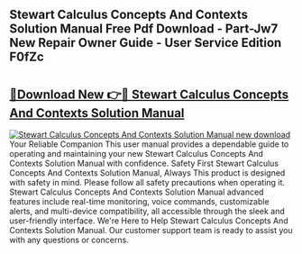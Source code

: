 ## Stewart Calculus Concepts And Contexts Solution Manual Free Pdf Download - Part-Jw7 New Repair Owner Guide - User Service Edition F0fZc

# <h2><a href="http://bc75645.oget.top/?id=Stewart+Calculus+Concepts+And+Contexts+Solution+Manual">🔗Download New 👉🔴 Stewart Calculus Concepts And Contexts Solution Manual</a></h2>

[![Stewart Calculus Concepts And Contexts Solution Manual new download](https://i.imgur.com/5g1atiW.png)](http://bc75645.oget.top/?id=Stewart+Calculus+Concepts+And+Contexts+Solution+Manual)
Your Reliable Companion This user manual provides a dependable guide to operating and maintaining your new Stewart Calculus Concepts And Contexts Solution Manual with confidence. Safety First Stewart Calculus Concepts And Contexts Solution Manual, Always This product is designed with safety in mind. Please follow all safety precautions when operating it. Stewart Calculus Concepts And Contexts Solution Manual advanced features include real-time monitoring, voice commands, customizable alerts, and multi-device compatibility, all accessible through the sleek and user-friendly interface. We're Here to Help Stewart Calculus Concepts And Contexts Solution Manual. Our customer support team is ready to assist you with any questions or concerns.
